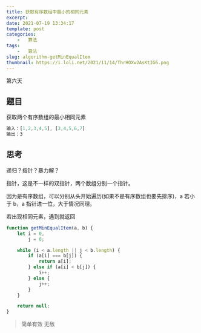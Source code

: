 ```yaml
---
title: 获取有序数组中最小的相同元素
excerpt: 
date: 2021-07-19 13:34:17
template: post
categories:
	-	算法
tags: 
	-	算法
slug: algorithm-getMinEqualItem
thumbnail: https://i.loli.net/2021/11/14/ThrHOXw2AsKtIG6.png
---
```


第六天

<!-- more -->

## 题目

获取两个有序数组的最小相同元素

```js
输入：[1,2,3,4,5], [3,4,5,6,7]
输出：3
```

## 思考

递归？指针？暴力解？

指针，这是不一样的双指针，两个数组分别一个指针。

因为是有序数组，可以分别从头开始遍历(如果不是有序数组也要先排序)，a 若小于 b，a 指针进一位，大于情况同理。

若出现相同元素，遇到就返回

```js
function getMinEqualItem(a, b) {
	let i = 0,
		j = 0;

	while (i < a.length || j < b.length) {
		if (a[i] === b[j]) {
			return a[i];
		} else if (a[i] < b[j]) {
			i++;
		} else {
			j++;
		}
	}

	return null;
}
```

> 简单有效 无敌